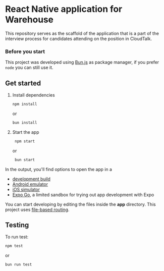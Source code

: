 # React Native application for Warehouse

This repository serves as the scaffold of the application that is a part of the interview process for candidates attending on the position in CloudTalk.

### Before you start
This project was developed using [Bun.js](https://bun.sh/docs/installation) as package manager, if you prefer `node` you can still use it.

## Get started

1. Install dependencies

   ```bash
   npm install
   ```
   or
   ```bash
   bun install
   ```

2. Start the app

   ```bash
    npm start
   ```
   or
   ```bash
    bun start
   ```

In the output, you'll find options to open the app in a

- [development build](https://docs.expo.dev/develop/development-builds/introduction/)
- [Android emulator](https://docs.expo.dev/workflow/android-studio-emulator/)
- [iOS simulator](https://docs.expo.dev/workflow/ios-simulator/)
- [Expo Go](https://expo.dev/go), a limited sandbox for trying out app development with Expo

You can start developing by editing the files inside the **app** directory. This project uses [file-based routing](https://docs.expo.dev/router/introduction).

## Testing

To run test:
```bash
npm test
```
or

```bash
bun run test
```
